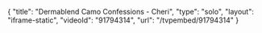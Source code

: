 {
    "title": "Dermablend Camo Confessions - Cheri",
    "type": "solo",
    "layout": "iframe-static",
    "videoId": "91794314",
    "url": "\/tvpembed\/91794314"
}